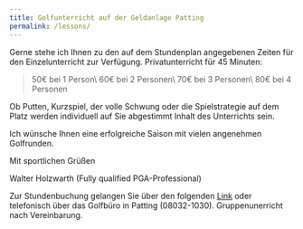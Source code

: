 ```yaml
---
title: Golfunterricht auf der Geldanlage Patting
permalink: /lessons/
---
```


Gerne stehe ich Ihnen zu den auf dem Stundenplan angegebenen Zeiten für den Einzelunterricht zur Verfügung.
Privatunterricht für 45 Minuten:

> 50€ bei 1 Person\\
> 60€ bei 2 Personen\\
> 70€ bei 3 Personen\\
> 80€ bei 4 Personen

Ob Putten, Kurzspiel, der volle Schwung oder die Spielstrategie auf dem Platz werden individuell auf Sie abgestimmt Inhalt des Unterrichts sein.

Ich wünsche Ihnen eine erfolgreiche Saison mit vielen angenehmen Golfrunden.

Mit sportlichen Grüßen

Walter Holzwarth (Fully qualified PGA-Professional)

Zur Stundenbuchung gelangen Sie über den folgenden [Link][pccaddie] oder telefonisch über das Golfbüro in Patting (08032-1030). Gruppenunerricht nach Vereinbarung.

[pccaddie]: https://www.pccaddie.net/clubs/0498970/app.php?cat=tt_timetable_trainer_overview
